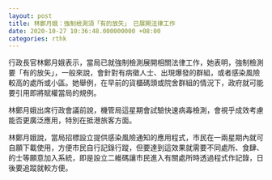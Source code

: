 ```yaml
---
layout: post
title: 林鄭月娥：強制檢測須「有的放矢」　已展開法律工作
date: 2020-10-27 10:36:48.000000000 +08:00
categories: rthk
---
```


行政長官林鄭月娥表示，當局已就強制檢測展開相關法律工作，她表明，強制檢測要「有的放矢」，一般來說，會針對有病徵人士、出現爆發的群組，或者感染風險較高的處所或小區。她舉例，在早前的貨櫃碼頭或院舍群組的情況下，政府就可能要引用即將賦權當局的規例。

林鄭月娥出席行政會議前說，機管局這星期會試驗快速病毒檢測，會視乎成效考慮能否更廣泛應用，特別在抵港旅客方面。

林鄭月娥說，當局招標設立提供感染風險通知的應用程式，市民在一兩星期內就可自願下載使用，方便市民自行記錄行蹤，但要達到這效果就需要不同處所、食肆、的士等願意加入系統，即是設立二維碼讓市民進入有關處所時透過程式作記錄，日後要追蹤就較方便。
